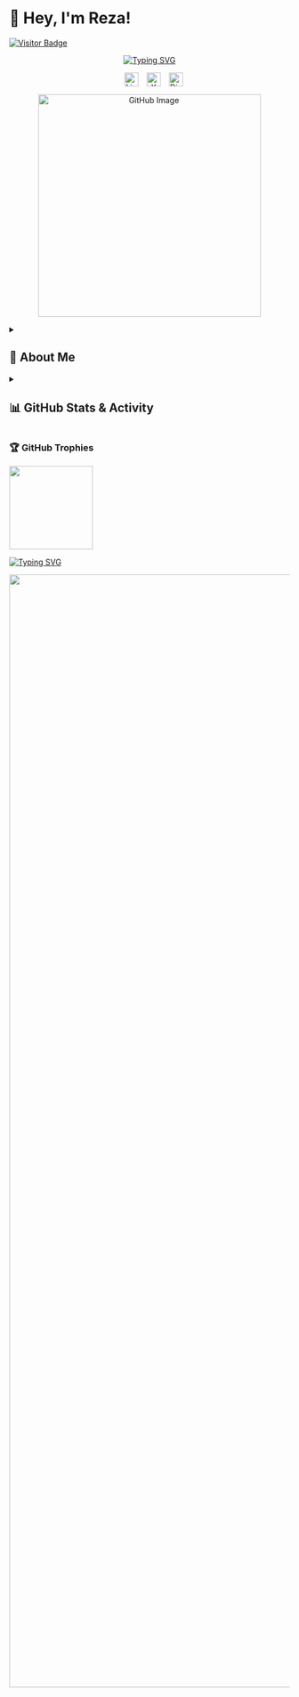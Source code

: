 # 👋 Hey, I'm Reza!  

[![Visitor Badge](https://visitor-badge.laobi.icu/badge?page_id=reza-nzri.reza-nzri)](https://github.com/reza-nzri) 

<p align="center">
  <a href="https://git.io/typing-svg"><img src="https://readme-typing-svg.demolab.com?font=Fira+Code&weight=900&size=22&duration=4700&pause=1200&color=F75C7E&center=true&width=550&lines=%F0%9F%A4%96+AI%2C+Data+Science+%26+Tech+Enthusiast+;%F0%9F%92%BB+Full-Stack+Developer++;%F0%9F%8E%A8+Graphic+Designer+%26+UI%2FUX+Specialist;%F0%9F%A7%A0+Always+learning+new+things+" alt="Typing SVG" />
</p>
    
<p align="center" style="display: flex; justify-content: center; gap: 15px;">
  <a href="https://www.linkedin.com/in/reza-nazarii/" style="text-decoration: none; color: inherit;"><img width="25px" alt="LinkedIn" title="LinkedIn" src="https://i.imgur.com/yRpa1dQ.png"/></a>
  <a href="https://x.com/Rza_Nzri" style="text-decoration: none; color: inherit;"><img width="25px" alt="X" title="X" src="https://i.imgur.com/AixJgnm.png"/></a>
  <a href="https://discordapp.com/users/879432591047004180" style="text-decoration: none; color: inherit;"><img width="25px" alt="Discord" title="Discord" src="https://i.imgur.com/OViZO8J.png"/></a>
</p>

<p align="center"><img src="https://github.com/user-attachments/assets/28a47a6d-794e-4120-b68c-8a1d205f6f7c" alt="GitHub Image" width="400"></p>

<details>
  <summary><h2><b>👤 About Me</b></h2></summary>

I'm a passionate **IT student** from **NRW, Germany**. I thrive on **solving real-world problems** using **artificial intelligence, data analytics, and automation**.  

<details>
  <summary><h3>🌟 <b>Founder & CEO of SapiensData</b></h3></summary>

🔹 **[SapiensData](https://github.com/SapiensData)** is an **open-source-driven platform** that processes, analyzes, and visualizes **various types of data** using **AI-powered insights**.  

### **📊 What Does SapiensData Do?**
SapiensData transforms **raw, chaotic data into structured, meaningful insights** by using **machine learning models and intelligent algorithms**.  

📄 **Data Sources:**  
- **Receipts** (analog & digital)  
- **Financial transactions**  
- **IoT device data**  
- **Daily life activities & behavioral patterns**  

🔍 **Mission:** Turning **raw data into wisdom**—hence the name **SapiensData** (*from Latin: "Sapiens" = wise*).  

🌍 **Join the Project:** Contribute to **SapiensData** and help build the future of **data intelligence & automation!** 🚀  
</details>

<details>
  <summary><h3>💻 <b>Areas of Expertise & Passion</b></h3></summary>

✔ **Artificial Intelligence & Machine Learning**  
✔ **Full-Stack Development (Frontend & Backend)**  
✔ **Software Development & UI/UX Design**  
✔ **Graphic Design** – Professional in **logo, banner, catalog, and branding materials**   
✔ **Git Workflow (Git Flow) & Open Source Contributions**  
✔ **Data Science & Financial Data Analytics**  
✔ **Automation & Process Optimization**  
</details>

<details>
  <summary><h3>📌 <b>Professional & Career Goals</b></h3></summary>

🔹 Earn a **Master's degree in Data Science & AI**   
🔹 Expand **SapiensData** into a **widely recognized AI-driven platform**  
🔹 Secure **internship opportunities** in **AI, software development, and web technologies**  
🔹 Develop **intelligent automation tools** for **financial data analysis & IoT analytics**  
🔹 Continue **contributing to open-source projects** and **mentoring fellow developers**  
</details>

<details>
  <summary><h3>🧑‍💻 <b>Skills</b></h3></summary>
  <div style="background-color: #f0f0f0; padding: 10px; border-radius: 5px;"><b>ℹ️ Info:</b> This is just a selection of my Skills. There are some to many more!</div>
<table width="100%"><tr><td valign="top" width="33%">
  
### **Frontend**  
<div align="center">  
  <img alt="JavaScript" src="https://img.shields.io/badge/JavaScript-F7DF1E.svg?logo=javascript&logoColor=black">
  <img alt="TypeScript" src="https://img.shields.io/badge/TypeScript-007ACC.svg?logo=typescript&logoColor=white">
  <img alt="HTML" src="https://img.shields.io/badge/HTML-E34F26.svg?logo=html5&logoColor=white">
  <img alt="CSS" src="https://img.shields.io/badge/CSS-1572B6.svg?logo=css3&logoColor=white">
  <img alt="Bootstrap" src="https://img.shields.io/badge/Bootstrap-7952B3.svg?logo=bootstrap&logoColor=white">
  <img alt="TailwindCSS" src="https://img.shields.io/badge/TailwindCSS-06B6D4.svg?logo=tailwindcss&logoColor=white">
  <img alt="Sass" src="https://img.shields.io/badge/Sass-CC6699.svg?logo=sass&logoColor=white">
  <img alt="Adobe Photoshop" src="https://img.shields.io/badge/Photoshop-31A8FF.svg?logo=adobe-photoshop&logoColor=white">
  <img alt="Adobe Illustrator" src="https://img.shields.io/badge/Illustrator-FF9A00.svg?logo=adobe-illustrator&logoColor=white">
  <img alt="Adobe Premiere Pro" src="https://img.shields.io/badge/Premiere%20Pro-9999FF.svg?logo=adobe-premiere-pro&logoColor=white">
  <img alt="Adobe After Effects" src="https://img.shields.io/badge/After%20Effects-9999FF.svg?logo=adobe-after-effects&logoColor=white">
  <img alt="Figma" src="https://img.shields.io/badge/Figma-F24E1E.svg?logo=figma&logoColor=white">
</div></td><td valign="top" width="33%">

### **Backend**  
<div align="center">  
  <img alt="C#" src="https://custom-icon-badges.demolab.com/badge/C%23-68217A.svg?logo=cs2&logoColor=white">
  <img alt="REST API" src="https://img.shields.io/badge/REST%20API-025E8C.svg?logo=api&logoColor=white">
  <img alt="Python" src="https://img.shields.io/badge/Python-14354C.svg?logo=python&logoColor=white">
  <img alt="PHP" src="https://img.shields.io/badge/PHP-777BB4.svg?logo=php&logoColor=white">
  <img alt="Node.js" src="https://img.shields.io/badge/Node.js-43853D.svg?logo=node.js&logoColor=white">
  <img alt="WPF" src="https://img.shields.io/badge/WPF-512BD4.svg?logo=windows&logoColor=white">
</div></td><td valign="top" width="33%">

### **DevOps & Scripting**  
<div align="center">  
  <img alt="Bash" src="https://img.shields.io/badge/Bash-121011.svg?logo=gnu-bash&logoColor=white">
  <img alt="Linux" src="https://img.shields.io/badge/Linux-FCC624?logo=linux&logoColor=black">
  <img alt="Windows" src="https://img.shields.io/badge/Windows-0078D6.svg?logo=windows&logoColor=white">
  <img alt="Git" src="https://img.shields.io/badge/Git-F05032.svg?logo=git&logoColor=white">
  <img alt="GitFlow" src="https://img.shields.io/badge/GitFlow-F05032.svg?logo=git&logoColor=white">
  <img alt="WSL" src="https://img.shields.io/badge/WSL-4D4D4D.svg?logo=linux&logoColor=white">
  <img alt="Android" src="https://img.shields.io/badge/Android-3DDC84.svg?logo=android&logoColor=white">
  <img alt="iOS" src="https://img.shields.io/badge/iOS-000000.svg?logo=apple&logoColor=white">
  <img alt="MS SQL Server" src="https://img.shields.io/badge/MS%20SQL%20Server-CC2927.svg?logo=microsoftsqlserver&logoColor=white">
  <img alt="AWS" src="https://img.shields.io/badge/AWS-232F3E.svg?logo=amazon-aws&logoColor=white">
  <img alt="Google Cloud" src="https://img.shields.io/badge/Google%20Cloud-4285F4.svg?logo=google-cloud&logoColor=white">
  <img alt="Azure" src="https://img.shields.io/badge/Azure-0078D4.svg?logo=microsoft-azure&logoColor=white">
  <img alt="WordPress" src="https://img.shields.io/badge/WordPress-21759B.svg?logo=wordpress&logoColor=white">
</div></td></tr></table>  

<table width="100%"><tr><td valign="top" width="33%">

### **Markup & Styling**  
<div align="center">  
  <img alt="Markdown" src="https://img.shields.io/badge/Markdown-000000.svg?logo=markdown&logoColor=white">
  <img alt="LaTeX" src="https://img.shields.io/badge/LaTeX-008080.svg?logo=LaTeX&logoColor=white">
  <img alt="YAML" src="https://img.shields.io/badge/YAML-000000.svg?logo=yaml&logoColor=white">
  <img alt="JSON" src="https://img.shields.io/badge/JSON-000000.svg?logo=json&logoColor=white">
</div></td><td valign="top" width="35%">

### **Libraries & Frameworks**  
<div align="center">  
  <img alt="React" src="https://img.shields.io/badge/React-20232A.svg?logo=react&logoColor=61DAFB">
  <img alt="Vue.js" src="https://img.shields.io/badge/Vue.js-4FC08D.svg?logo=vue.js&logoColor=white">
  <img alt=".NET EF Core" src="https://img.shields.io/badge/.NET%20EF%20Core-512BD4.svg?logo=dotnet&logoColor=white">
  <img alt="TensorFlow" src="https://img.shields.io/badge/TensorFlow-FF6F00.svg?logo=tensorflow&logoColor=white">
  <img alt="Pandas" src="https://img.shields.io/badge/Pandas-150458.svg?logo=pandas&logoColor=white">
  <img alt="NumPy" src="https://img.shields.io/badge/NumPy-013243.svg?logo=numpy&logoColor=white">
  <img alt="Angular" src="https://img.shields.io/badge/Angular-DD0031.svg?logo=angular&logoColor=white">
  <img alt="Next.js" src="https://img.shields.io/badge/Next.js-000000.svg?logo=nextdotjs&logoColor=white">
  <img alt="Flask" src="https://img.shields.io/badge/Flask-000000.svg?logo=flask&logoColor=white">
  <img alt="OpenCV" src="https://img.shields.io/badge/OpenCV-5C3EE8.svg?logo=opencv&logoColor=white">
  <img alt="Keras" src="https://img.shields.io/badge/Keras-D00000.svg?logo=keras&logoColor=white">
</div></td><td valign="top" width="33%">

### **Databases**  
<div align="center">  
  <img alt="MongoDB" src="https://img.shields.io/badge/MongoDB-47A248.svg?logo=mongodb&logoColor=white">
  <img alt="SQL" src="https://custom-icon-badges.demolab.com/badge/SQL-025E8C.svg?logo=database&logoColor=white">
  <img alt="MySQL" src="https://img.shields.io/badge/MySQL-4479A1.svg?logo=mysql&logoColor=white">
  <img alt="T-SQL" src="https://img.shields.io/badge/TSQL-CC2927.svg?logo=microsoftsqlserver&logoColor=white">
  <img alt="MariaDB" src="https://img.shields.io/badge/MariaDB-003545.svg?logo=mariadb&logoColor=white">
</div></td></tr></table>  

<table width="100%"><tr><td valign="top" width="33%">
  
### **Software & Tools**  
<div align="center">  
  <img alt="GitHub" src="https://img.shields.io/badge/GitHub-181717.svg?logo=github&logoColor=white">
  <img alt="GitLab" src="https://img.shields.io/badge/GitLab-FC6D26.svg?logo=gitlab&logoColor=white">
  <img alt="Notion" src="https://img.shields.io/badge/Notion-000000.svg?logo=notion&logoColor=white">
  <img alt="OBS Studio" src="https://img.shields.io/badge/OBS%20Studio-302E31.svg?logo=obsstudio&logoColor=white">
  <img alt="Bitwarden" src="https://img.shields.io/badge/Bitwarden-175DDC.svg?logo=bitwarden&logoColor=white">
  <img alt="MS Office" src="https://img.shields.io/badge/MS%20Office-D83B01.svg?logo=microsoft-office&logoColor=white">
  <img alt="Docker" src="https://img.shields.io/badge/Docker-2496ED.svg?logo=docker&logoColor=white">
  <img alt="Excel" src="https://img.shields.io/badge/Excel-217346.svg?logo=microsoft-excel&logoColor=white">
  <img alt="Word" src="https://img.shields.io/badge/Word-2B579A.svg?logo=microsoft-word&logoColor=white">
  <img alt="PowerPoint" src="https://img.shields.io/badge/PowerPoint-B7472A.svg?logo=microsoft-powerpoint&logoColor=white">
  <img alt="Discord" src="https://img.shields.io/badge/Discord-5865F2.svg?logo=discord&logoColor=white">
  <img alt="Arduino" src="https://img.shields.io/badge/Arduino-00979D.svg?logo=arduino&logoColor=white">
  <img alt="ESP32" src="https://img.shields.io/badge/ESP32-000000.svg?logo=esp32&logoColor=white">
</div></td><td valign="top" width="33%">

### **IDEs & Development Environments**  
<div align="center">  
  <img alt="VS Code" src="https://img.shields.io/badge/VS%20Code-007ACC.svg?logo=visual-studio-code&logoColor=white">
  <img alt="Visual Studio" src="https://img.shields.io/badge/Visual%20Studio-5C2D91.svg?logo=visual-studio&logoColor=white">
  <img alt="PyCharm" src="https://img.shields.io/badge/PyCharm-000000.svg?logo=pycharm&logoColor=white">
</div></td></tr></table>
  
<table width="100%"><tr><td valign="top" width="100%">
  
### 🏆 **Skills & Soft Skills**  
<div align="center">  
  <img alt="Graphic Design" src="https://img.shields.io/badge/🎨Graphic_Design-FF69B4.svg">
  <img alt="Electrical Engineering" src="https://img.shields.io/badge/⚡Electrical_Engineering-FFA500.svg">
  <img alt="IoT" src="https://img.shields.io/badge/📡IoT-008080.svg">
  <img alt="Time Management" src="https://img.shields.io/badge/⏳Time_Management-007ACC.svg">
  <img alt="Teaching & Tutoring" src="https://img.shields.io/badge/📚Teaching_&_Tutoring-FFD700.svg">
  <img alt="Creativity" src="https://img.shields.io/badge/💡Creativity-DC143C.svg">
  <img alt="Communication" src="https://img.shields.io/badge/🗣️Communication-1E90FF.svg">
  <img alt="Research" src="https://img.shields.io/badge/🔍Research-4682B4.svg">
  <img alt="Project Management" src="https://img.shields.io/badge/📋Project_Management-228B22.svg">
  <img alt="Leadership" src="https://img.shields.io/badge/👑Leadership-8A2BE2.svg">
  <img alt="Teamwork" src="https://img.shields.io/badge/🤝Teamwork-20B2AA.svg">
  <img alt="Philosophy & Logic" src="https://img.shields.io/badge/🧠Philosophy_&_Logic-800000.svg">
  <img alt="Interest in Self-Development" src="https://img.shields.io/badge/📖Self_Development-FF4500.svg">
  <img alt="Analytical Skills" src="https://img.shields.io/badge/📊Analytical_Skills-8B0000.svg">
  <img alt="Ability to Work Independently" src="https://img.shields.io/badge/🛠️Independent_Work-2F4F4F.svg">
  <img alt="Studying Abroad" src="https://img.shields.io/badge/🌍Studying_Abroad-8A2BE2.svg">
  <img alt="Cultural Awareness" src="https://img.shields.io/badge/🌏Cultural_Awareness-FF69B4.svg">
  <img alt="Work Ethic" src="https://img.shields.io/badge/💼Work_Ethic-556B2F.svg">
  <img alt="Flexibility" src="https://img.shields.io/badge/🔄Flexibility-00CED1.svg">
  <img alt="Volunteering" src="https://img.shields.io/badge/🤲Volunteering-32CD32.svg">
</div></td></tr></table>
</details>
  
<details>
<summary><h3>🤝 <b>Networking & Collaboration</b></h3></summary>
  
📢 **I love exchanging ideas and collaborating** with **like-minded professionals**! Whether it's over **coffee, a walk, or a virtual meeting**, I'm always open to discussions about:  

💡 **AI & Data Science**  
💻 **Software Development**  
🚀 **Open-Source & GitHub Projects**  
🎨 **UI/UX & Product Design**   
</details>
</details>

<details> 
  <summary><h2>📊 GitHub Stats & Activity</h2></summary>
  
  <p align="center">
  <span><img src="https://github-readme-stats.vercel.app/api?username=reza-nzri&show_icons=true&theme=radical&count_private=true&hide_border=false" height="150" /></span>
  <span><img src="https://github-readme-stats.vercel.app/api/top-langs/?username=reza-nzri&theme=radical&hide_border=false&layout=compact" height="150" /></span>
  </p>

  <b>Note:</b> Top languages is only a metric of the languages my public code consists of and doesn't reflect experience or skill level.
  <a href="https://github.com/ashutosh00710/github-readme-activity-graph"><img alt="Activity Graph" src="https://github-readme-activity-graph.vercel.app/graph/?username=reza-nzri&bg_color=1F222E&color=F8D866&line=F85D7F&point=FFFFFF&hide_border=true" /></a>
</details>

### 🏆 GitHub Trophies

<div align="left"><img src="https://github-profile-trophy.vercel.app/?username=reza-nzri&theme=onedark&no-frame=true&column=-1" height="150" /></div>

<a href="https://git.io/typing-svg"><img src="https://readme-typing-svg.herokuapp.com?font=Fira+Code&size=21&duration=3900&pause=1600&color=F75C7E&width=1000&lines=%F0%9F%94%97+Got+an+idea+or+project%3F+Let%E2%80%99s+connect!+%F0%9F%9A%80++;%F0%9F%93%8C+Let%E2%80%99s+build+something+amazing+together!+%F0%9F%9A%80+;%F0%9F%93%A7+Reach+out+anytime+for+networking%2C+projects%2C+or+just+a+chat!+%F0%9F%98%8A" alt="Typing SVG" /></a>

<p align="center"><img src="https://capsule-render.vercel.app/api?type=waving&color=gradient&height=60&section=footer" width="2000"/></p>
